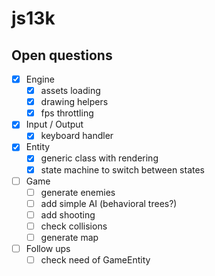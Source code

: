 # js13k

## Open questions
- [x] Engine
  - [x] assets loading
  - [x] drawing helpers
  - [x] fps throttling
- [x] Input / Output
  - [x] keyboard handler
- [x] Entity
  - [x] generic class with rendering
  - [x] state machine to switch between states
- [ ] Game
  - [ ] generate enemies
  - [ ] add simple AI (behavioral trees?)
  - [ ] add shooting
  - [ ] check collisions
  - [ ] generate map
- [ ] Follow ups
  - [ ] check need of GameEntity